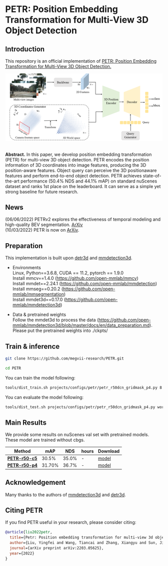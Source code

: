 # PETR: Position Embedding Transformation for Multi-View 3D Object Detection



## Introduction

This repository is an official implementation of [PETR: Position Embedding Transformation for Multi-View 3D Object Detection.](https://arxiv.org/abs/2203.05625)

<div align="center">
  <img src="figs/overview.png"/>
</div><br/>

**Abstract.**  In this paper, we develop position embedding transformation
(PETR) for multi-view 3D object detection. PETR encodes the position
information of 3D coordinates into image features, producing the
3D position-aware features. Object query can perceive the 3D positionaware
features and perform end-to-end object detection. PETR achieves
state-of-the-art performance (50.4% NDS and 44.1% mAP) on standard
nuScenes dataset and ranks 1st place on the leaderboard. It can
serve as a simple yet strong baseline for future research.

## News
(06/06/2022) PETRv2 explores the effectiveness of temporal modeling and high-quality BEV segmentation. [ArXiv](https://arxiv.org/abs/2203.05625)  
(10/03/2022) PETR is now on [ArXiv](https://arxiv.org/abs/2203.05625).


## Preparation
This implementation is built upon [detr3d](https://github.com/WangYueFt/detr3d) and [mmdetection3d](https://github.com/open-mmlab/mmdetection3d). 

* Environments  
Linux, Python==3.6.8, CUDA == 11.2, pytorch == 1.9.0  
Install mmcv==1.4.0 (https://github.com/open-mmlab/mmcv)  
Install mmdet==2.24.1  (https://github.com/open-mmlab/mmdetection)  
Install mmseg==0.20.2 (https://github.com/open-mmlab/mmsegmentation)  
Install mmdet3d==0.17.0  (https://github.com/open-mmlab/mmdetection3d)

* Data  & pretrained weights  
Follow the mmdet3d to process the data (https://github.com/open-mmlab/mmdetection3d/blob/master/docs/en/data_preparation.md).  
Please put the pretrained weights into ./ckpts/


## Train & inference
```bash
git clone https://github.com/megvii-research/PETR.git
```
```bash
cd PETR
```
You can train the model following:
```bash
tools/dist_train.sh projects/configs/petr/petr_r50dcn_gridmask_p4.py 8 --work-dir work_dirs/petr_r50dcn_gridmask_p4/
```
You can evaluate the model following:
```bash
tools/dist_test.sh projects/configs/petr/petr_r50dcn_gridmask_p4.py work_dirs/petr_r50dcn_gridmask_p4/latest.pth 8 --eval bbox
```
## Main Results
We provide some results on nuScenes val set with pretrained models. These model are trained without cbgs.

| Method            | mAP      | NDS     |hours    |   Download |
|--------|----------|---------|--------|-------------|
| [**PETR-r50-c5**](projects/configs/petr/petr_r50dcn_gridmask_c5.py)   | 30.5%     | 35.0%    | -  | [model]()        |
| [**PETR-r50-p4**](projects/configs/petr/petr_r50dcn_gridmask_p4.py) | 31.70%     | 36.7%    | -   | [model]()       

## Acknowledgement
Many thanks to the authors of [mmdetection3d](https://github.com/open-mmlab/mmdetection3d) and [detr3d](https://github.com/WangYueFt/detr3d).

## Citing PETR
If you find PETR useful in your research, please consider citing: 
```bibtex   
@article{liu2022petr,
  title={Petr: Position embedding transformation for multi-view 3d object detection},
  author={Liu, Yingfei and Wang, Tiancai and Zhang, Xiangyu and Sun, Jian},
  journal={arXiv preprint arXiv:2203.05625},
  year={2022}
}
```
